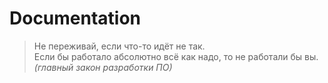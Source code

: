 # Documentation

>  Не переживай, если что-то идёт не так.  
> Если бы работало абсолютно всё как надо, то не работали бы вы.  
> *(главный закон разработки ПО)*  

